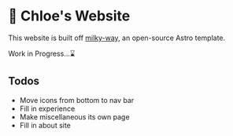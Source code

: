 # 🌌 Chloe's Website
This website is built off [milky-way](https://github.com/ttomczak3/Milky-Way), an open-source Astro template. 

Work in Progress...⌛

## Todos
- Move icons from bottom to nav bar 
- Fill in experience
- Make miscellaneous its own page
- Fill in about site  
